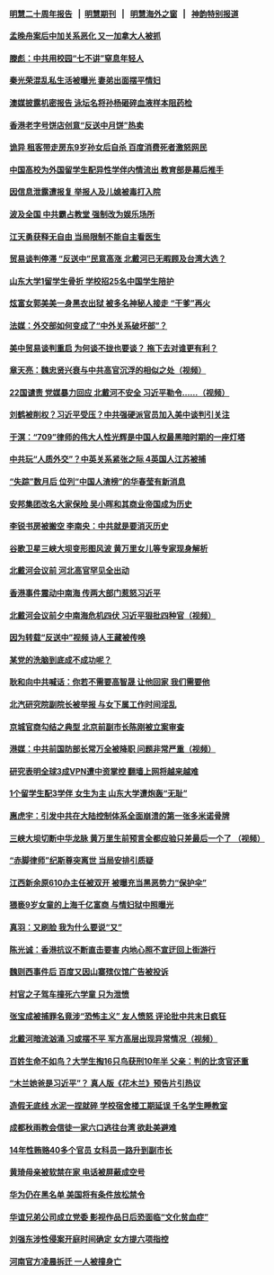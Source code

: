 #### [明慧二十周年报告](https://github.com/gfw-breaker/mh-reports/blob/master/README.md?t=07150536) &nbsp;&nbsp;|&nbsp;&nbsp;[明慧期刊](https://github.com/gfw-breaker/mh-qikan) &nbsp;&nbsp;|&nbsp;&nbsp; [明慧海外之窗](https://github.com/gfw-breaker/mh-news/blob/master/README.md?t=07150536) &nbsp;&nbsp;|&nbsp;&nbsp; [神韵特别报道](https://github.com/gfw-breaker/mh-news/blob/master/shenyun.md?t=07150536) 

#### [孟晚舟案后中加关系恶化  又一加拿大人被抓](../pages/soh_zgxw/n3032420.md?t=07150536) 

#### [滕彪：中共用校园“七不讲”窒息年轻人](../pages/soh_zgxw/n3032257.md?t=07150536) 

#### [秦光荣混乱私生活被曝光 妻弟出面摆平情妇](../pages/soh_zgxw/n3032209.md?t=07150536) 

#### [澳媒披露机密报告 泳坛名将孙杨砸碎血液样本阻药检](../pages/soh_zgxw/n3031201.md?t=07150536) 

#### [香港老字号饼店创意“反送中月饼”热卖](../pages/soh_zgxw/n3031096.md?t=07150536) 

#### [诡异 租客带走房东9岁孙女后自杀 百度消费死者激怒网民](../pages/soh_zgxw/n3030895.md?t=07150536) 

#### [中国高校为外国留学生配异性学伴内情流出  教育部是幕后推手](../pages/soh_zgxw/n3030619.md?t=07150536) 

#### [因信息泄露遭报复 举报人及儿媳被毒打入院](../pages/soh_zgxw/n3030775.md?t=07150536) 

#### [波及全国 中共霸占教堂 强制改为娱乐场所](../pages/soh_zgxw/n3030424.md?t=07150536) 

#### [江天勇获释无自由   当局限制不能自主看医生](../pages/soh_zgxw/n3030415.md?t=07150536) 

#### [贸易谈判停滞   “反送中”民意高涨   北戴河已无暇顾及台湾大选？](../pages/soh_zgxw/n3030448.md?t=07150536) 

#### [山东大学1留学生骨折 学校招25名中国学生陪护](../pages/soh_zgxw/n3029965.md?t=07150536) 

#### [炫富女郭美美一身黑衣出狱 被多名神秘人接走 “干爹”再火](../pages/soh_zgxw/n3028774.md?t=07150536) 

#### [法媒：外交部如何变成了“中外关系破坏部”？](../pages/soh_zgxw/n3028663.md?t=07150536) 

#### [美中贸易谈判重启 为何谈不拢也要谈？ 拖下去对谁更有利？](../pages/soh_zgxw/n3028570.md?t=07150536) 

#### [章天亮：魏忠贤兴衰与中共高官沉浮的相似之处（视频）](../pages/soh_zgxw/n3028501.md?t=07150536) 

#### [22国谴责 党媒暴力回应 北戴河不安全 习近平勒令……（视频）](../pages/soh_zgxw/n3026986.md?t=07150536) 

#### [刘鹤被削权？习近平受压？中共强硬派官员加入美中谈判引关注](../pages/soh_zgxw/n3027874.md?t=07150536) 

#### [于溟：“709”律师的伟大人性光辉是中国人权最黑暗时期的一座灯塔](../pages/soh_zgxw/n3027742.md?t=07150536) 

#### [中共玩“人质外交”？中英关系紧张之际   4英国人江苏被捕](../pages/soh_zgxw/n3027565.md?t=07150536) 

#### [“失踪”数月后 位列“中国人渣榜”的华春莹有新消息](../pages/soh_zgxw/n3027070.md?t=07150536) 

#### [安邦集团改名大家保险 吴小晖和其商业帝国成为历史](../pages/soh_zgxw/n3026881.md?t=07150536) 

#### [李锐书房被搬空 李南央：中共就是要消灭历史](../pages/soh_zgxw/n3026929.md?t=07150536) 

#### [谷歌卫星三峡大坝变形图风波 黄万里女儿等专家现身解析](../pages/soh_zgxw/n3026638.md?t=07150536) 

#### [北戴河会议前 河北高官罕见全出动](../pages/soh_zgxw/n3026080.md?t=07150536) 

#### [香港事件震动中南海 传两大部门惹怒习近平](../pages/soh_zgxw/n3026701.md?t=07150536) 

#### [北戴河会议前夕中南海危机四伏  习近平狠批四种官（视频）](../pages/soh_zgxw/n3026500.md?t=07150536) 

#### [因为转载“反送中”视频 诗人王藏被传唤](../pages/soh_zgxw/n3025588.md?t=07150536) 

#### [某党的洗脑到底成不成功呢？](../pages/soh_zgxw/n3025624.md?t=07150536) 

#### [耿和向中共喊话：你若不需要高智晟 让他回家 我们需要他](../pages/soh_zgxw/n3025144.md?t=07150536) 

#### [北汽研究院副院长被举报  与女下属工作时间淫乱](../pages/soh_zgxw/n3024802.md?t=07150536) 

#### [京城官商勾结之典型   北京前副市长陈刚被立案审查](../pages/soh_zgxw/n3024697.md?t=07150536) 

#### [港媒：中共前国防部长常万全被降职 问题非常严重（视频）](../pages/soh_zgxw/n3024358.md?t=07150536) 

#### [研究表明全球3成VPN遭中资掌控 翻墙上网将越来越难](../pages/soh_zgxw/n3024052.md?t=07150536) 

#### [1个留学生配3学伴 女生为主 山东大学遭炮轰“无耻”](../pages/soh_zgxw/n3024022.md?t=07150536) 

#### [惠虎宇：引发中共在大陆控制体系全面崩溃的第一张多米诺骨牌](../pages/soh_zgxw/n3024004.md?t=07150536) 

#### [三峡大坝切断中华龙脉 黄万里生前预言全都应验只差最后一个了 （视频）](../pages/soh_zgxw/n3023827.md?t=07150536) 

#### [“赤脚律师”纪斯尊突离世 当局安排引质疑](../pages/soh_zgxw/n3023938.md?t=07150536) 

#### [江西新余原610办主任被双开  被曝充当黑恶势力“保护伞”](../pages/soh_zgxw/n3023902.md?t=07150536) 

#### [猥亵9岁女童的上海千亿富商 与情妇狱中照曝光](../pages/soh_zgxw/n3023512.md?t=07150536) 

#### [真羽：又刷脸 我为什么要说“又”](../pages/soh_zgxw/n3023326.md?t=07150536) 

#### [陈光诚：香港抗议不断直击要害 内地心照不宣迂回上街游行](../pages/soh_zgxw/n3023272.md?t=07150536) 

#### [魏则西事件后 百度又因山寨殡仪馆广告被投诉](../pages/soh_zgxw/n3023143.md?t=07150536) 

#### [村官之子驾车撞死六学童 只为泄愤](../pages/soh_zgxw/n3022819.md?t=07150536) 

#### [张宝成被捕罪名竟涉“恐怖主义” 友人愤怒 评论批中共末日疯狂](../pages/soh_zgxw/n3022759.md?t=07150536) 

#### [北戴河暗流汹涌 习或摆不平 军方高层出现异常情况（视频）](../pages/soh_zgxw/n3022693.md?t=07150536) 

#### [百姓生命不如鸟？大学生掏16只鸟获刑10年半  父亲：判的比贪官还重](../pages/soh_zgxw/n3022177.md?t=07150536) 

#### [“木兰她爸是习近平”？ 真人版《花木兰》预告片引热议](../pages/soh_zgxw/n3022108.md?t=07150536) 

#### [造假无底线 水泥一捏就碎 学校宿舍楼工期延误 千名学生睡教室](../pages/soh_zgxw/n3021289.md?t=07150536) 

#### [成都秋雨教会信徒一家六口逃往台湾 欲赴美避难](../pages/soh_zgxw/n3021184.md?t=07150536) 

#### [14年性贿赂40多个官员 女科员一路升到副市长](../pages/soh_zgxw/n3021334.md?t=07150536) 

#### [黄琦母亲被软禁在家  电话被屏蔽成空号](../pages/soh_zgxw/n3020707.md?t=07150536) 

#### [华为仍在黑名单 美国将有条件放松禁令](../pages/soh_zgxw/n3020953.md?t=07150536) 

#### [华谊兄弟公司成立党委 影视作品日后恐面临“文化贫血症”](../pages/soh_zgxw/n3020665.md?t=07150536) 

#### [刘强东涉性侵案开庭时间确定 女方提六项指控](../pages/soh_zgxw/n3020473.md?t=07150536) 

#### [河南官方凌晨拆迁 一人被撞身亡](../pages/soh_zgxw/n3020092.md?t=07150536) 

